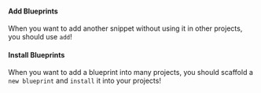 #### Add Blueprints

When you want to add another snippet without using it in other projects, you should use `add`!

#### Install Blueprints

When you want to add a blueprint into many projects, you should scaffold a `new blueprint` and `install` it into your projects!